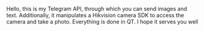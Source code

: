 Hello, this is my Telegram API, through which you can send images and text. Additionally, it manipulates a Hikvision camera SDK to access the camera and take a photo. Everything is done in QT. I hope it serves you well
